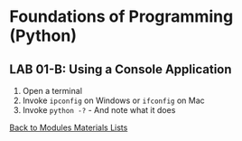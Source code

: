 # Foundations of Programming (Python)  

## LAB 01-B: Using a Console Application

1.	Open a terminal
2.	Invoke `ipconfig` on Windows or `ifconfig` on Mac
3.	Invoke `python -?` - And note what it does

[Back to Modules Materials Lists](../Modules.md#module-01-materials-list)
